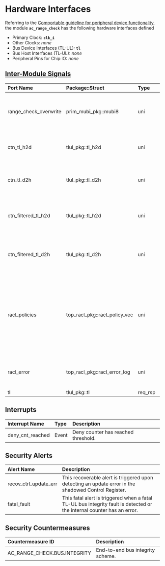 # Hardware Interfaces

<!-- BEGIN CMDGEN util/regtool.py --interfaces ./hw/top_daric2/ip_autogen/ac_range_check/data/ac_range_check.hjson -->
Referring to the [Comportable guideline for peripheral device functionality](https://opentitan.org/book/doc/contributing/hw/comportability), the module **`ac_range_check`** has the following hardware interfaces defined
- Primary Clock: **`clk_i`**
- Other Clocks: *none*
- Bus Device Interfaces (TL-UL): **`tl`**
- Bus Host Interfaces (TL-UL): *none*
- Peripheral Pins for Chip IO: *none*

## [Inter-Module Signals](https://opentitan.org/book/doc/contributing/hw/comportability/index.html#inter-signal-handling)

| Port Name             | Package::Struct               | Type    | Act   |   Width | Description                                                                                                                          |
|:----------------------|:------------------------------|:--------|:------|--------:|:-------------------------------------------------------------------------------------------------------------------------------------|
| range_check_overwrite | prim_mubi_pkg::mubi8          | uni     | rcv   |       1 | Overwrites all ranges and let all requests pass through.                                                                             |
| ctn_tl_h2d            | tlul_pkg::tl_h2d              | uni     | rcv   |       1 | TL-UL input port (request part), synchronous                                                                                         |
| ctn_tl_d2h            | tlul_pkg::tl_d2h              | uni     | req   |       1 | TL-UL input port (response part), synchronous                                                                                        |
| ctn_filtered_tl_h2d   | tlul_pkg::tl_h2d              | uni     | req   |       1 | Filtered TL-UL output port (request part), synchronous                                                                               |
| ctn_filtered_tl_d2h   | tlul_pkg::tl_d2h              | uni     | rcv   |       1 | Filtered TL-UL output port (response part), synchronous                                                                              |
| racl_policies         | top_racl_pkg::racl_policy_vec | uni     | rcv   |       1 | Incoming RACL policy vector from a racl_ctrl instance. The policy selection vector (parameter) selects the policy for each register. |
| racl_error            | top_racl_pkg::racl_error_log  | uni     | req   |       1 | RACL error log information of this module.                                                                                           |
| tl                    | tlul_pkg::tl                  | req_rsp | rsp   |       1 |                                                                                                                                      |

## Interrupts

| Interrupt Name   | Type   | Description                         |
|:-----------------|:-------|:------------------------------------|
| deny_cnt_reached | Event  | Deny counter has reached threshold. |

## Security Alerts

| Alert Name            | Description                                                                                                            |
|:----------------------|:-----------------------------------------------------------------------------------------------------------------------|
| recov_ctrl_update_err | This recoverable alert is triggered upon detecting an update error in the shadowed Control Register.                   |
| fatal_fault           | This fatal alert is triggered when a fatal TL-UL bus integrity fault is detected or the internal counter has an error. |

## Security Countermeasures

| Countermeasure ID            | Description                      |
|:-----------------------------|:---------------------------------|
| AC_RANGE_CHECK.BUS.INTEGRITY | End-to-end bus integrity scheme. |


<!-- END CMDGEN -->
